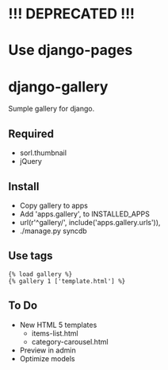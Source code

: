 # !!! DEPRECATED !!!
# Use django-pages

# django-gallery
Sumple gallery for django.

## Required
* sorl.thumbnail
* jQuery

## Install
* Copy gallery to apps
* Add 'apps.gallery', to INSTALLED_APPS
* url(r'^gallery/', include('apps.gallery.urls')),
* ./manage.py syncdb

## Use tags
```
{% load gallery %}
{% gallery 1 ['template.html'] %}
```

## To Do
* New HTML 5 templates
	* items-list.html
	* category-carousel.html
* Preview in admin
* Optimize models
